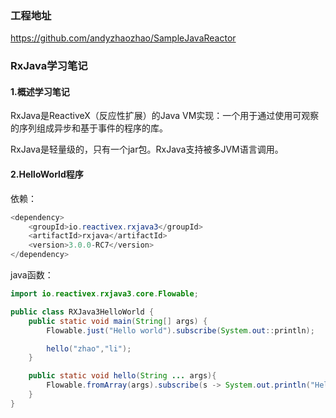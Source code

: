 ### 工程地址
https://github.com/andyzhaozhao/SampleJavaReactor 

### RxJava学习笔记
#### 1.概述学习笔记
RxJava是ReactiveX（反应性扩展）的Java VM实现：一个用于通过使用可观察的序列组成异步和基于事件的程序的库。

RxJava是轻量级的，只有一个jar包。RxJava支持被多JVM语言调用。

#### 2.HelloWorld程序
依赖：
```java
<dependency>
    <groupId>io.reactivex.rxjava3</groupId>
    <artifactId>rxjava</artifactId>
    <version>3.0.0-RC7</version>
</dependency>
```
java函数：
```java
import io.reactivex.rxjava3.core.Flowable;

public class RXJava3HelloWorld {
    public static void main(String[] args) {
        Flowable.just("Hello world").subscribe(System.out::println);

        hello("zhao","li");
    }

    public static void hello(String ... args){
        Flowable.fromArray(args).subscribe(s -> System.out.println("Hello " + s + "!"));
    }
}

```